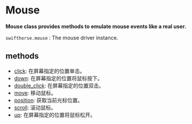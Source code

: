 # Mouse 

**Mouse class provides methods to emulate mouse events like a real user.**

`swifthorse.mouse` : The mouse driver instance.

## methods 

- [click](./click.md): 在屏幕指定的位置单击。
- [down](./down.md): 在屏幕指定的位置将鼠标按下。
- [double_click](./double_click.md): 在屏幕指定的位置双击。
- [move](./move.md): 移动鼠标。
- [position](./position.md): 获取当前光标位置。
- [scroll](./scroll.md): 滚动鼠标。
- [up](./up.md): 在屏幕指定的位置将鼠标松开。


